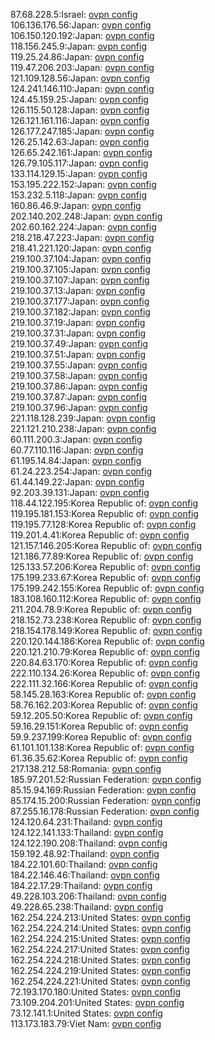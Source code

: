 87.68.228.5:Israel: [ovpn config](vpn/87_68_228_5.ovpn)  
106.136.176.56:Japan: [ovpn config](vpn/106_136_176_56.ovpn)  
106.150.120.192:Japan: [ovpn config](vpn/106_150_120_192.ovpn)  
118.156.245.9:Japan: [ovpn config](vpn/118_156_245_9.ovpn)  
119.25.24.86:Japan: [ovpn config](vpn/119_25_24_86.ovpn)  
119.47.206.203:Japan: [ovpn config](vpn/119_47_206_203.ovpn)  
121.109.128.56:Japan: [ovpn config](vpn/121_109_128_56.ovpn)  
124.241.146.110:Japan: [ovpn config](vpn/124_241_146_110.ovpn)  
124.45.159.25:Japan: [ovpn config](vpn/124_45_159_25.ovpn)  
126.115.50.128:Japan: [ovpn config](vpn/126_115_50_128.ovpn)  
126.121.161.116:Japan: [ovpn config](vpn/126_121_161_116.ovpn)  
126.177.247.185:Japan: [ovpn config](vpn/126_177_247_185.ovpn)  
126.25.142.63:Japan: [ovpn config](vpn/126_25_142_63.ovpn)  
126.65.242.161:Japan: [ovpn config](vpn/126_65_242_161.ovpn)  
126.79.105.117:Japan: [ovpn config](vpn/126_79_105_117.ovpn)  
133.114.129.15:Japan: [ovpn config](vpn/133_114_129_15.ovpn)  
153.195.222.152:Japan: [ovpn config](vpn/153_195_222_152.ovpn)  
153.232.5.118:Japan: [ovpn config](vpn/153_232_5_118.ovpn)  
160.86.46.9:Japan: [ovpn config](vpn/160_86_46_9.ovpn)  
202.140.202.248:Japan: [ovpn config](vpn/202_140_202_248.ovpn)  
202.60.162.224:Japan: [ovpn config](vpn/202_60_162_224.ovpn)  
218.218.47.223:Japan: [ovpn config](vpn/218_218_47_223.ovpn)  
218.41.221.120:Japan: [ovpn config](vpn/218_41_221_120.ovpn)  
219.100.37.104:Japan: [ovpn config](vpn/219_100_37_104.ovpn)  
219.100.37.105:Japan: [ovpn config](vpn/219_100_37_105.ovpn)  
219.100.37.107:Japan: [ovpn config](vpn/219_100_37_107.ovpn)  
219.100.37.13:Japan: [ovpn config](vpn/219_100_37_13.ovpn)  
219.100.37.177:Japan: [ovpn config](vpn/219_100_37_177.ovpn)  
219.100.37.182:Japan: [ovpn config](vpn/219_100_37_182.ovpn)  
219.100.37.19:Japan: [ovpn config](vpn/219_100_37_19.ovpn)  
219.100.37.31:Japan: [ovpn config](vpn/219_100_37_31.ovpn)  
219.100.37.49:Japan: [ovpn config](vpn/219_100_37_49.ovpn)  
219.100.37.51:Japan: [ovpn config](vpn/219_100_37_51.ovpn)  
219.100.37.55:Japan: [ovpn config](vpn/219_100_37_55.ovpn)  
219.100.37.58:Japan: [ovpn config](vpn/219_100_37_58.ovpn)  
219.100.37.86:Japan: [ovpn config](vpn/219_100_37_86.ovpn)  
219.100.37.87:Japan: [ovpn config](vpn/219_100_37_87.ovpn)  
219.100.37.96:Japan: [ovpn config](vpn/219_100_37_96.ovpn)  
221.118.128.239:Japan: [ovpn config](vpn/221_118_128_239.ovpn)  
221.121.210.238:Japan: [ovpn config](vpn/221_121_210_238.ovpn)  
60.111.200.3:Japan: [ovpn config](vpn/60_111_200_3.ovpn)  
60.77.110.116:Japan: [ovpn config](vpn/60_77_110_116.ovpn)  
61.195.14.84:Japan: [ovpn config](vpn/61_195_14_84.ovpn)  
61.24.223.254:Japan: [ovpn config](vpn/61_24_223_254.ovpn)  
61.44.149.22:Japan: [ovpn config](vpn/61_44_149_22.ovpn)  
92.203.39.131:Japan: [ovpn config](vpn/92_203_39_131.ovpn)  
118.44.122.195:Korea Republic of: [ovpn config](vpn/118_44_122_195.ovpn)  
119.195.181.153:Korea Republic of: [ovpn config](vpn/119_195_181_153.ovpn)  
119.195.77.128:Korea Republic of: [ovpn config](vpn/119_195_77_128.ovpn)  
119.201.4.41:Korea Republic of: [ovpn config](vpn/119_201_4_41.ovpn)  
121.157.146.205:Korea Republic of: [ovpn config](vpn/121_157_146_205.ovpn)  
121.186.77.89:Korea Republic of: [ovpn config](vpn/121_186_77_89.ovpn)  
125.133.57.206:Korea Republic of: [ovpn config](vpn/125_133_57_206.ovpn)  
175.199.233.67:Korea Republic of: [ovpn config](vpn/175_199_233_67.ovpn)  
175.199.242.155:Korea Republic of: [ovpn config](vpn/175_199_242_155.ovpn)  
183.108.160.112:Korea Republic of: [ovpn config](vpn/183_108_160_112.ovpn)  
211.204.78.9:Korea Republic of: [ovpn config](vpn/211_204_78_9.ovpn)  
218.152.73.238:Korea Republic of: [ovpn config](vpn/218_152_73_238.ovpn)  
218.154.178.149:Korea Republic of: [ovpn config](vpn/218_154_178_149.ovpn)  
220.120.144.186:Korea Republic of: [ovpn config](vpn/220_120_144_186.ovpn)  
220.121.210.79:Korea Republic of: [ovpn config](vpn/220_121_210_79.ovpn)  
220.84.63.170:Korea Republic of: [ovpn config](vpn/220_84_63_170.ovpn)  
222.110.134.26:Korea Republic of: [ovpn config](vpn/222_110_134_26.ovpn)  
222.111.32.166:Korea Republic of: [ovpn config](vpn/222_111_32_166.ovpn)  
58.145.28.163:Korea Republic of: [ovpn config](vpn/58_145_28_163.ovpn)  
58.76.162.203:Korea Republic of: [ovpn config](vpn/58_76_162_203.ovpn)  
59.12.205.50:Korea Republic of: [ovpn config](vpn/59_12_205_50.ovpn)  
59.16.29.151:Korea Republic of: [ovpn config](vpn/59_16_29_151.ovpn)  
59.9.237.199:Korea Republic of: [ovpn config](vpn/59_9_237_199.ovpn)  
61.101.101.138:Korea Republic of: [ovpn config](vpn/61_101_101_138.ovpn)  
61.36.35.62:Korea Republic of: [ovpn config](vpn/61_36_35_62.ovpn)  
217.138.212.58:Romania: [ovpn config](vpn/217_138_212_58.ovpn)  
185.97.201.52:Russian Federation: [ovpn config](vpn/185_97_201_52.ovpn)  
85.15.94.169:Russian Federation: [ovpn config](vpn/85_15_94_169.ovpn)  
85.174.15.200:Russian Federation: [ovpn config](vpn/85_174_15_200.ovpn)  
87.255.16.178:Russian Federation: [ovpn config](vpn/87_255_16_178.ovpn)  
124.120.64.231:Thailand: [ovpn config](vpn/124_120_64_231.ovpn)  
124.122.141.133:Thailand: [ovpn config](vpn/124_122_141_133.ovpn)  
124.122.190.208:Thailand: [ovpn config](vpn/124_122_190_208.ovpn)  
159.192.48.92:Thailand: [ovpn config](vpn/159_192_48_92.ovpn)  
184.22.101.60:Thailand: [ovpn config](vpn/184_22_101_60.ovpn)  
184.22.146.46:Thailand: [ovpn config](vpn/184_22_146_46.ovpn)  
184.22.17.29:Thailand: [ovpn config](vpn/184_22_17_29.ovpn)  
49.228.103.206:Thailand: [ovpn config](vpn/49_228_103_206.ovpn)  
49.228.65.238:Thailand: [ovpn config](vpn/49_228_65_238.ovpn)  
162.254.224.213:United States: [ovpn config](vpn/162_254_224_213.ovpn)  
162.254.224.214:United States: [ovpn config](vpn/162_254_224_214.ovpn)  
162.254.224.215:United States: [ovpn config](vpn/162_254_224_215.ovpn)  
162.254.224.217:United States: [ovpn config](vpn/162_254_224_217.ovpn)  
162.254.224.218:United States: [ovpn config](vpn/162_254_224_218.ovpn)  
162.254.224.219:United States: [ovpn config](vpn/162_254_224_219.ovpn)  
162.254.224.221:United States: [ovpn config](vpn/162_254_224_221.ovpn)  
72.193.170.180:United States: [ovpn config](vpn/72_193_170_180.ovpn)  
73.109.204.201:United States: [ovpn config](vpn/73_109_204_201.ovpn)  
73.12.141.1:United States: [ovpn config](vpn/73_12_141_1.ovpn)  
113.173.183.79:Viet Nam: [ovpn config](vpn/113_173_183_79.ovpn)  
